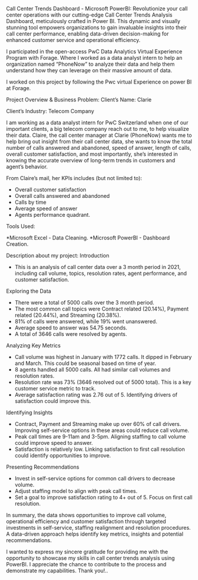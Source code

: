 Call Center Trends Dashboard - Microsoft PowerBI:
Revolutionize your call center operations with our cutting-edge Call Center Trends Analysis Dashboard, meticulously crafted in Power BI. This dynamic and visually stunning tool empowers organizations to gain invaluable insights into their call center performance, enabling data-driven decision-making for enhanced customer service and operational efficiency.

I participated in the open-access PwC Data Analytics Virtual Experience Program with Forage. Where I worked as a data analyst intern to help an organization named “PhoneNow” to analyze their data and help them understand how they can leverage on their massive amount of data.

I worked on this project by following the Pwc virtual Experience on power BI at Forage. 

Project Overview & Business Problem:
Client’s Name: Clarie

Client’s Industry: Telecom Company

I am working as a data analyst intern for PwC Switzerland when one of our important clients, a big telecom company reach out to me, to help visualize their data. Claire, the call center manager at Clarie (PhoneNow) wants me to help bring out insight from their call center data, she wants to know the total number of calls answered and abandoned, speed of answer, length of calls, overall customer satisfaction, and most importantly, she’s interested in knowing the accurate overview of long-term trends in customers and agent’s behavior. 

From Claire’s mail, her KPIs includes (but not limited to):

* Overall customer satisfaction
* Overall calls answered and abandoned
* Calls by time
* Average speed of answer
* Agents performance quadrant.

Tools Used: 

*Microsoft Excel - Data Cleaning.
*Microsoft PowerBI - Dashboard Creation. 

Description about my project: 
Introduction
- This is an analysis of call center data over a 3 month period in 2021, including call volume, topics, resolution rates, agent performance, and customer satisfaction. 

Exploring the Data
- There were a total of 5000 calls over the 3 month period. 
- The most common call topics were Contract related (20.14%), Payment related (20.44%), and Streaming (20.38%).  
- 81% of calls were answered, while 19% went unanswered.
- Average speed to answer was 54.75 seconds.
- A total of 3646 calls were resolved by agents.  

Analyzing Key Metrics
- Call volume was highest in January with 1772 calls. It dipped in February and March. This could be seasonal based on time of year.
- 8 agents handled all 5000 calls. All had similar call volumes and resolution rates.
- Resolution rate was 73% (3646 resolved out of 5000 total). This is a key customer service metric to track.
- Average satisfaction rating was 2.76 out of 5. Identifying drivers of satisfaction could improve this. 

Identifying Insights 
- Contract, Payment and Streaming make up over 60% of call drivers. Improving self-service options in these areas could reduce call volume.
- Peak call times are 9-11am and 3-5pm. Aligning staffing to call volume could improve speed to answer.
- Satisfaction is relatively low. Linking satisfaction to first call resolution could identify opportunities to improve.

Presenting Recommendations
- Invest in self-service options for common call drivers to decrease volume. 
- Adjust staffing model to align with peak call times.
- Set a goal to improve satisfaction rating to 4+ out of 5. Focus on first call resolution.

In summary, the data shows opportunities to improve call volume, operational efficiency and customer satisfaction through targeted investments in self-service, staffing realignment and resolution procedures. A data-driven approach helps identify key metrics, insights and potential recommendations.

I wanted to express my sincere gratitude for providing me with the opportunity to showcase my skills in call center trends analysis using PowerBI. I appreciate the chance to contribute to the process and demonstrate my capabilities. Thank you!.. 

